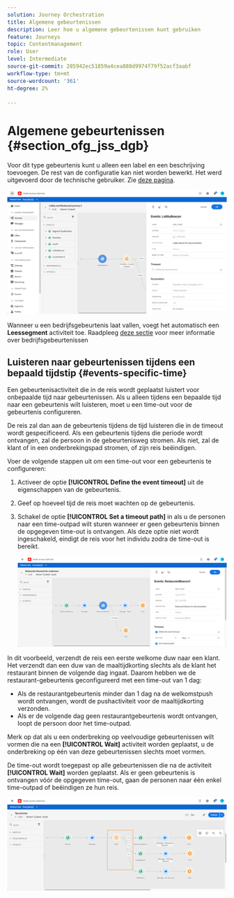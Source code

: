 ```yaml
---
solution: Journey Orchestration
title: Algemene gebeurtenissen
description: Leer hoe u algemene gebeurtenissen kunt gebruiken
feature: Journeys
topic: Contentmanagement
role: User
level: Intermediate
source-git-commit: 285942ec51859a4cea888d9974f79f52acf3aabf
workflow-type: tm+mt
source-wordcount: '361'
ht-degree: 2%

---
```


# Algemene gebeurtenissen {#section_ofg_jss_dgb}

Voor dit type gebeurtenis kunt u alleen een label en een beschrijving toevoegen. De rest van de configuratie kan niet worden bewerkt. Het werd uitgevoerd door de technische gebruiker. Zie [deze pagina](../event/about-events.md).

![](../assets/general-events.png)

Wanneer u een bedrijfsgebeurtenis laat vallen, voegt het automatisch een **Leessegment** activiteit toe. Raadpleeg [deze sectie](../event/about-events.md) voor meer informatie over bedrijfsgebeurtenissen

## Luisteren naar gebeurtenissen tijdens een bepaald tijdstip {#events-specific-time}

Een gebeurtenisactiviteit die in de reis wordt geplaatst luistert voor onbepaalde tijd naar gebeurtenissen. Als u alleen tijdens een bepaalde tijd naar een gebeurtenis wilt luisteren, moet u een time-out voor de gebeurtenis configureren.

De reis zal dan aan de gebeurtenis tijdens de tijd luisteren die in de timeout wordt gespecificeerd. Als een gebeurtenis tijdens die periode wordt ontvangen, zal de persoon in de gebeurtenisweg stromen. Als niet, zal de klant of in een onderbrekingspad stromen, of zijn reis beëindigen.

Voer de volgende stappen uit om een time-out voor een gebeurtenis te configureren:

1. Activeer de optie **[!UICONTROL Define the event timeout]** uit de eigenschappen van de gebeurtenis.

1. Geef op hoeveel tijd de reis moet wachten op de gebeurtenis.

1. Schakel de optie **[!UICONTROL Set a timeout path]** in als u de personen naar een time-outpad wilt sturen wanneer er geen gebeurtenis binnen de opgegeven time-out is ontvangen. Als deze optie niet wordt ingeschakeld, eindigt de reis voor het individu zodra de time-out is bereikt.

   ![](../assets/event-timeout.png)

In dit voorbeeld, verzendt de reis een eerste welkome duw naar een klant. Het verzendt dan een duw van de maaltijdkorting slechts als de klant het restaurant binnen de volgende dag ingaat. Daarom hebben we de restaurant-gebeurtenis geconfigureerd met een time-out van 1 dag:

* Als de restaurantgebeurtenis minder dan 1 dag na de welkomstpush wordt ontvangen, wordt de pushactiviteit voor de maaltijdkorting verzonden.
* Als er de volgende dag geen restaurantgebeurtenis wordt ontvangen, loopt de persoon door het time-outpad.

Merk op dat als u een onderbreking op veelvoudige gebeurtenissen wilt vormen die na een **[!UICONTROL Wait]** activiteit worden geplaatst, u de onderbreking op één van deze gebeurtenissen slechts moet vormen.

De time-out wordt toegepast op alle gebeurtenissen die na de activiteit **[!UICONTROL Wait]** worden geplaatst. Als er geen gebeurtenis is ontvangen vóór de opgegeven time-out, gaan de personen naar één enkel time-outpad of beëindigen ze hun reis.

![](../assets/event-timeout-group.png)
